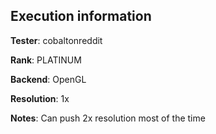 ## Execution information


**Tester**: cobaltonreddit

**Rank**: PLATINUM

**Backend**: OpenGL

**Resolution**: 1x

**Notes**: Can push 2x resolution most of the time